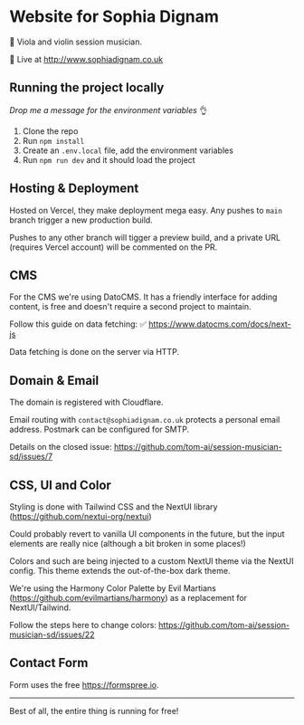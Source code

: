 # Website for Sophia Dignam

🎻 Viola and violin session musician.

🛜 Live at http://www.sophiadignam.co.uk

## Running the project locally

*Drop me a message for the environment variables* 👌

1. Clone the repo
2. Run `npm install`
3. Create an `.env.local` file, add the environment variables
4. Run `npm run dev` and it should load the project

## Hosting & Deployment

Hosted on Vercel, they make deployment mega easy. Any pushes to `main` branch trigger a new production build.

Pushes to any other branch will tigger a preview build, and a private URL (requires Vercel account) will be commented on the PR. 

## CMS

For the CMS we're using DatoCMS. It has a friendly interface for adding content, is free and doesn't require a second project to maintain.

Follow this guide on data fetching:
✅ https://www.datocms.com/docs/next-js

Data fetching is done on the server via HTTP. 

## Domain & Email

The domain is registered with Cloudflare.

Email routing with `contact@sophiadignam.co.uk` protects a personal email address. Postmark can be configured for SMTP. 

Details on the closed issue: https://github.com/tom-ai/session-musician-sd/issues/7

## CSS, UI and Color

Styling is done with Tailwind CSS and the NextUI library (https://github.com/nextui-org/nextui)

Could probably revert to vanilla UI components in the future, but the input elements are really nice (although a bit broken in some places!) 

Colors and such are being injected to a custom NextUI theme via the NextUI config. This theme extends the out-of-the-box dark theme.

We're using the Harmony Color Palette by Evil Martians (https://github.com/evilmartians/harmony) as a replacement for NextUI/Tailwind.

Follow the steps here to change colors: https://github.com/tom-ai/session-musician-sd/issues/22

## Contact Form

Form uses the free https://formspree.io. 

___

Best of all, the entire thing is running for free!
